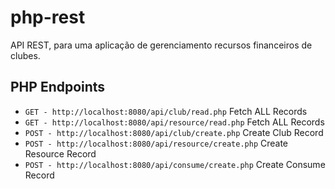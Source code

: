# php-rest
API REST, para uma aplicação de gerenciamento
recursos financeiros de clubes.

## PHP Endpoints
* `GET - http://localhost:8080/api/club/read.php` Fetch ALL Records
* `GET - http://localhost:8080/api/resource/read.php` Fetch ALL Records
* `POST - http://localhost:8080/api/club/create.php` Create Club Record
* `POST - http://localhost:8080/api/resource/create.php` Create Resource Record
* `POST - http://localhost:8080/api/consume/create.php` Create Consume Record
